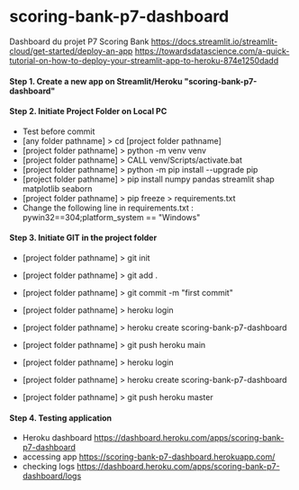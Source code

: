 # scoring-bank-p7-dashboard
Dashboard du projet P7 Scoring Bank
https://docs.streamlit.io/streamlit-cloud/get-started/deploy-an-app
https://towardsdatascience.com/a-quick-tutorial-on-how-to-deploy-your-streamlit-app-to-heroku-874e1250dadd
#### Step 1. Create a new app on Streamlit/Heroku "scoring-bank-p7-dashboard"

#### Step 2. Initiate Project Folder on Local PC
* Test before commit
* [any folder pathname] > cd [project folder pathname]
* [project folder pathname] > python -m venv venv
* [project folder pathname] > CALL venv/Scripts/activate.bat
* [project folder pathname] > python -m pip install --upgrade pip
* [project folder pathname] > pip install numpy pandas streamlit shap matplotlib seaborn
* [project folder pathname] > pip freeze > requirements.txt
* Change the following line in requirements.txt : pywin32==304;platform_system == "Windows"

#### Step 3. Initiate GIT in the project folder
* [project folder pathname] > git init
* [project folder pathname] > git add .
* [project folder pathname] > git commit -m "first commit"

* [project folder pathname] > heroku login
* [project folder pathname] > heroku create scoring-bank-p7-dashboard
* [project folder pathname] > git push heroku main

* [project folder pathname] > heroku login
* [project folder pathname] > heroku create scoring-bank-p7-dashboard
* [project folder pathname] > git push heroku master

#### Step 4. Testing application
* Heroku dashboard https://dashboard.heroku.com/apps/scoring-bank-p7-dashboard
* accessing app https://scoring-bank-p7-dashboard.herokuapp.com/
* checking logs https://dashboard.heroku.com/apps/scoring-bank-p7-dashboard/logs
